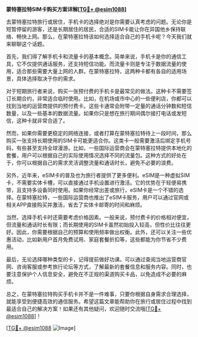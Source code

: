 **蒙特塞拉特SIM卡购买方案详解[[TG💪+ @esim1088](https://t.me/s/esim1088)]**

去蒙特塞拉特旅行或居住，手机卡的选择绝对是你需要认真考虑的问题。无论你是短暂停留的游客，还是长期居住的居民，合适的SIM卡能让你在异国他乡保持联络、畅快上网。那么，在蒙特塞拉特该如何选择适合自己的手机卡呢？今天我们就来聊聊这个话题。

首先，我们得了解手机卡和流量卡的基本概念。简单来说，手机卡是你的通信工具，它不仅提供通话服务，还支持短信功能。而流量卡则是专注于数据流量的使用，适合那些需要大量上网的人群。在蒙特塞拉特，这两种卡都有各自的适用场景，具体选择取决于你的需求。

对于短期旅行者来说，购买一张预付费的手机卡是最常见的做法。这种卡不需要签订长期合约，非常适合临时使用。比如，在机场或市中心的一些便利店，你都可以找到当地的运营商提供的预付费卡。这些卡通常会附带一定量的通话分钟数和短信数量，以及一些基本的数据流量。如果你只是想在旅行期间偶尔接打电话或发短信，这种卡就非常合适了。

然而，如果你需要更稳定的网络连接，或者打算在蒙特塞拉特待上一段时间，那么购买一张支持长期使用的SIM卡可能更适合你。这类卡一般需要激活后绑定手机号码，有些甚至支持全球漫游。比如，一些国际运营商会在蒙特塞拉特提供本地化的套餐，用户可以根据自己的实际使用情况选择不同的流量包。这种方式的好处在于，你可以根据自己的需求灵活调整流量和通话时长，避免不必要的浪费。

另外，近年来，eSIM卡的普及也为旅行者提供了更多便利。eSIM是一种虚拟SIM卡，不需要实体卡槽，可以直接通过手机设置进行激活。它的优势在于轻便易携带，且支持多设备同时使用。如果你经常出差或旅行，eSIM卡是一个不错的选择。在蒙特塞拉特，一些国际运营商也推出了eSIM卡服务，用户可以通过官网或相关APP直接购买并激活，省去了实体卡邮寄的时间和麻烦。

当然，选择手机卡时还需要考虑价格因素。一般来说，预付费卡的价格相对便宜，但流量和通话时长有限；而长期使用的SIM卡虽然初始投入较高，但性价比往往更好。因此，你需要根据自己的预算和使用频率做出权衡。此外，还可以关注一些优惠活动，比如新用户首月免费试用、家庭套餐折扣等，这些都能为你节省不少费用。

最后，无论选择哪种类型的卡，记得提前做好功课。可以通过查阅当地运营商官网、咨询客服或参考旅行论坛等方式，了解最新的套餐信息和服务内容。同时，也要注意保护个人信息安全，避免在不正规的渠道购买卡品，以免造成不必要的麻烦。

总之，在蒙特塞拉特购买手机卡并不是一件难事，只要你根据自身需求合理选择，就能享受到便捷高效的通信服务。希望这篇文章能帮助你在旅行或居住过程中找到最适合自己的解决方案！如果还有其他疑问，欢迎随时交流哦[[TG💪+ @esim1088](https://t.me/s/esim1088)]！

[[TG💪+ @esim1088](https://t.me/s/esim1088) ![Image](https://i.postimg.cc/4NQfJmqS/Snipaste-2025-05-13-00-14-12.png)]